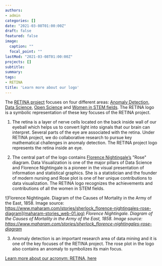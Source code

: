```yaml
---
authors:
- admin
categories: []
date: "2021-03-08T01:00:00Z"
draft: false
featured: false
image:
  caption: ""
  focal_point: ""
lastMod: "2021-03-08T01:00:00Z"
projects: []
subtitle: 
summary: 
tags: 
- RETINA
title: 'Learn more about our logo'
---
```


The [RETINA project](https://retinalab.netlify.app/post/acronym/) focuses on four different areas: [Anomaly Detection](https://en.wikipedia.org/wiki/Anomaly_detection), [Data Science](https://en.wikipedia.org/wiki/Data_science), [Open Science](https://en.wikipedia.org/wiki/Open_science) and [Women in STEM fields](https://en.wikipedia.org/wiki/Women_in_STEM_fields). The RETINA logo is a symbolic representation of these key focuses of the RETINA project.

1. The retina is a layer of nerve cells located on the back inside wall of our eyeball which helps us to convert light into signals that our brain can interpret. Several parts of the eye are associated with the retina.  Under RETINA project, we do collaborative research to pursue key mathematical challenges in anomaly detection. The RETINA project logo represents the retina inside an eye.

2. The central part of the logo contains [Florence Nightingale’s](https://en.wikipedia.org/wiki/Florence_Nightingale) "Rose" diagram. Data Visualization is one of the major pillars of Data Science and Florence Nightingale is a pioneer in the visual presentation of information and statistical graphics. She is a statistician and the founder of modern nursing and Rose plot is one of her unique contributions to data visualization. The RETINA logo recognizes the achievements and contributions of all the women in STEM fields.

![Florence Nightingale. Diagram of the Causes of Mortality in the Army of the East, 1858. Image source: https://www.maharam.com/stories/sherlock_florence-nightingales-rose-diagram](maharam-stories_web-01.jpg)
*Florence Nightingale. Diagram of the Causes of Mortality in the Army of the East, 1858. Image source: https://www.maharam.com/stories/sherlock_florence-nightingales-rose-diagram*

3. Anomaly detection is an important research area of data mining and it is one of the key focuses of the RETINA project. The rose plot in the logo also contains an anomaly to symbolizes its main focus.

[Learn more about our acronym: RETINA, here](https://retinalab.netlify.app/post/acronym/)

 